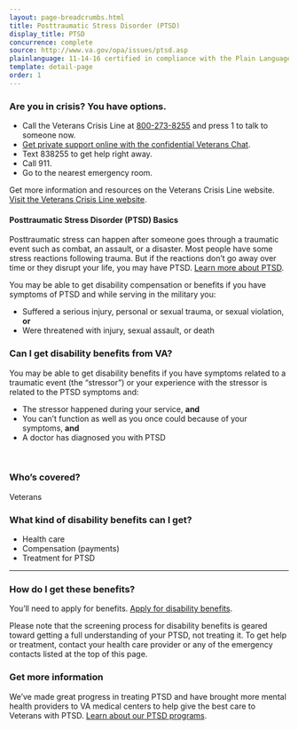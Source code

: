 ```yaml
---
layout: page-breadcrumbs.html
title: Posttraumatic Stress Disorder (PTSD)
display_title: PTSD
concurrence: complete
source: http://www.va.gov/opa/issues/ptsd.asp
plainlanguage: 11-14-16 certified in compliance with the Plain Language Act
template: detail-page
order: 1
---
```


### Are you in crisis? You have options.

- Call the Veterans Crisis Line at <a href="tel:+8002738255">800-273-8255</a> and press 1 to talk to someone now.
- [Get private support online with the confidential Veterans Chat](https://www.veteranscrisisline.net/ChatTermsOfService.aspx?account=Veterans%20Chat/).
- Text 838255 to get help right away.
- Call 911.
- Go to the nearest emergency room.

Get more information and resources on the Veterans Crisis Line website. [Visit the Veterans Crisis Line website](https://www.veteranscrisisline.net/Default.aspx).


#### Posttraumatic Stress Disorder (PTSD) Basics

Posttraumatic stress can happen after someone goes through a traumatic event such as combat, an assault, or a disaster. Most people have some stress reactions following trauma. But if the reactions don’t go away over time or they disrupt your life, you may have PTSD. [Learn more about PTSD](http://www.ptsd.va.gov/public/index.asp).

You may be able to get disability compensation or benefits if you have symptoms of PTSD and while serving in the military you: 
- Suffered a serious injury, personal or sexual trauma, or sexual violation, **or** 
- Were threatened with injury, sexual assault, or death


<div class="feature" markdown="1">

<span id="ptsd-disability-eligibility"></span>

### Can I get disability benefits from VA?

You may be able to get disability benefits if you have symptoms related to a traumatic event (the “stressor”) or your experience with the stressor is related to the PTSD symptoms and:
- The stressor happened during your service, **and**
- You can’t function as well as you once could because of your symptoms, **and**
- A doctor has diagnosed you with PTSD

<br>

### Who’s covered?

Veterans
</div>

### What kind of disability benefits can I get?

- Health care
- Compensation (payments)
- Treatment for PTSD

--------

### How do I get these benefits?

You’ll need to apply for benefits. [Apply for disability benefits](/disability-benefits/apply/).

Please note that the screening process for disability benefits is geared toward getting a full understanding of your PTSD, not treating it. To get help or treatment, contact your health care provider or any of the emergency contacts listed at the top of this page. 

### Get more information 
We’ve made great progress in treating PTSD and have brought more mental health providers to VA medical centers to help give the best care to Veterans with PTSD. [Learn about our PTSD programs](http://www.mentalhealth.va.gov/PTSD.asp).

